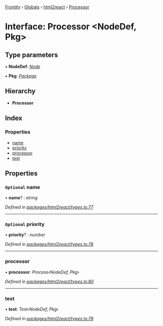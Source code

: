 [Frontity](../README.md) › [Globals](../globals.md) › [html2react](../modules/html2react.md) › [Processor](html2react.processor.md)

# Interface: Processor <**NodeDef, Pkg**>

## Type parameters

▪ **NodeDef**: *[Node](../modules/html2react.md#node)*

▪ **Pkg**: *[Package](types.package.md)*

## Hierarchy

* **Processor**

## Index

### Properties

* [name](html2react.processor.md#optional-name)
* [priority](html2react.processor.md#optional-priority)
* [processor](html2react.processor.md#processor)
* [test](html2react.processor.md#test)

## Properties

### `Optional` name

• **name**? : *string*

*Defined in [packages/html2react/types.ts:77](https://github.com/frontity/frontity/blob/8f93b4e4/packages/html2react/types.ts#L77)*

___

### `Optional` priority

• **priority**? : *number*

*Defined in [packages/html2react/types.ts:78](https://github.com/frontity/frontity/blob/8f93b4e4/packages/html2react/types.ts#L78)*

___

###  processor

• **processor**: *Process‹NodeDef, Pkg›*

*Defined in [packages/html2react/types.ts:80](https://github.com/frontity/frontity/blob/8f93b4e4/packages/html2react/types.ts#L80)*

___

###  test

• **test**: *Test‹NodeDef, Pkg›*

*Defined in [packages/html2react/types.ts:79](https://github.com/frontity/frontity/blob/8f93b4e4/packages/html2react/types.ts#L79)*
